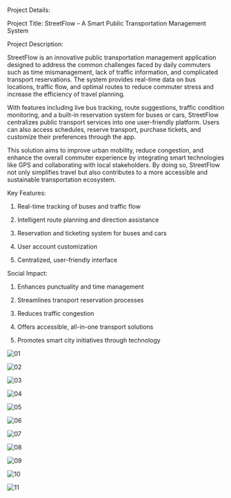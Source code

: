 Project Details:

Project Title: StreetFlow – A Smart Public Transportation Management System

Project Description:

StreetFlow is an innovative public transportation management application designed to address the common challenges faced by daily commuters such as time mismanagement, lack of traffic information, and complicated transport reservations. The system provides real-time data on bus locations, traffic flow, and optimal routes to reduce commuter stress and increase the efficiency of travel planning.

With features including live bus tracking, route suggestions, traffic condition monitoring, and a built-in reservation system for buses or cars, StreetFlow centralizes public transport services into one user-friendly platform. Users can also access schedules, reserve transport, purchase tickets, and customize their preferences through the app.

This solution aims to improve urban mobility, reduce congestion, and enhance the overall commuter experience by integrating smart technologies like GPS and collaborating with local stakeholders. By doing so, StreetFlow not only simplifies travel but also contributes to a more accessible and sustainable transportation ecosystem.

Key Features:

1. Real-time tracking of buses and traffic flow

2. Intelligent route planning and direction assistance

3. Reservation and ticketing system for buses and cars

4. User account customization

5. Centralized, user-friendly interface

Social Impact:

1. Enhances punctuality and time management

2. Streamlines transport reservation processes

3. Reduces traffic congestion

4. Offers accessible, all-in-one transport solutions

5. Promotes smart city initiatives through technology

![01](https://github.com/user-attachments/assets/5c1a352a-a0da-43ed-8f2c-3b095e55952a)

![02](https://github.com/user-attachments/assets/fa180684-5bfa-4c81-864d-7d11ce198288)

![03](https://github.com/user-attachments/assets/8800e52b-d2d2-43d1-918f-f90306c46f9d)

![04](https://github.com/user-attachments/assets/d3d06a81-4ef0-43af-b87b-a4075f632ce7)

![05](https://github.com/user-attachments/assets/978f1618-aab3-4727-ae7a-c057fcdbcb04)

![06](https://github.com/user-attachments/assets/9c6a7fd7-7c68-443e-8687-861e826b45c2)

![07](https://github.com/user-attachments/assets/6d8a002b-56fb-4514-8e91-9fe973add4bd)

![08](https://github.com/user-attachments/assets/f7b3ad15-ca8d-4aeb-8ce9-47d42e4032a5)

![09](https://github.com/user-attachments/assets/630d5547-6057-4bff-adb4-fa07e52a56fa)

![10](https://github.com/user-attachments/assets/47700ad6-d7fa-409b-a37f-3e00932bd08b)

![11](https://github.com/user-attachments/assets/20579b20-c065-4c76-8aac-a833613eb0b1)

